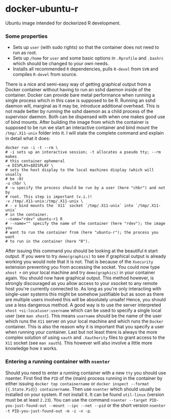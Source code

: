 docker-ubuntu-r
===============

Ubuntu image intended for dockerized R development.

### Some properties

* Sets up `user` (with sudo rights) so that the container does not need to
  run as root.
* Sets up `/home` for `user` and some basic options in `.Rprofile` and
  `.bashrc` which should be changed to your own needs.
* Installs all recommended `R` dependencies, pulls `R-devel` from `SVN` and
  compiles `R-devel` from source.

There is a nice and semi-easy way of getting graphical output from a
Docker container without having to run an sshd daemon inside of the
container. Docker can provide bare metal performance when running a single
process which in this case is supposed to be R. Running an sshd daemon
will, marginal as it may be, introduce additional overhead. This is not
made better by running the sshd daemon as a child process of the
supervisor daemon. Both can be dispensed with when one makes good use of
bind mounts. After building the image from which the container is supposed
to be run we start an interactive container and bind mount the
`/tmp/.X11-unix` folder into it. I will state the complete command and
explain in detail what it does:

```
docker run -i -t --rm \
# -i sets up an interactive session; -t allocates a pseudo tty; --rm makes
# this container ephemeral
-e DISPLAY=$DISPLAY \
# sets the host display to the local machines display (which will usually
# be :0)
-u chbr \
# -u specify the process should be run by a user (here "chbr") and not by
# root. This step is important (v.i.)!
-v /tmp/.X11-unix:/tmp/.X11-unix \
# - v bind mounts the `X11` socket `/tmp/.X11-unix` into `/tmp/.X11-unix`
# in the container.
--name="rdev" ubuntu-r1 R
# --name="" specify the name of the container (here "rdev"); the image you
# want to run the container from (here "ubuntu-r"); the process you want
# to run in the container (here "R").
```

After issuing this command you should be looking at the beautiful `R`
start output. If you were to try `demo(graphics)` to see if graphical
output is already working you would note that it is not. That is because
of the `Xsecurity` extension preventing you from accessing the socket. You
could now type `xhost +` on your local machine and try `demo(graphics)` in
your container again. You should now have graphical output. This method
however, is strongly discouraged as you allow access to your xsocket to
any remote host you're currently connected to. As long as you're only
interacting with single-user systems this might be somehow justifiable but
as soon as there are multiple users involved this will be absolutely
unsafe! Hence, you should use a less dangerous method. A good way is to
use the server interpreted `xhost +si:localuser:username` which can be
used to specify a single local user (see `man xhost`). This means
`username` should be the name of the user which runs the `X11` server on
your local machine and which runs the `Docker` container. This is also the
reason why it is important that you specify a user when running your
container. Last but not least there is always the more complex solution of
using `xauth` and `.Xauthority` files to grant access to the `X11` socket
(see `man xauth`). This however will also involve a little more knowledge
how `X` works.

### Entering a running container with `nsenter`

Should you need to enter a running container with a new `tty` you should
use nsenter. First find the `PID` of the (main) process running in the
container by either issuing `docker top containername` or `docker inspect
--format {{.State.Pid}} containername`. Then use `nsenter` which should
usually be installed on your system. If not install it. It can be found
`util-linux` (version must be at least `2.23`). You can use the command
`nsenter --target PID-you-just-found-out --mount --ipc --net --pid` or the
short version `nsenter -t PID-you-just-found-out -m -i -n -p`.
